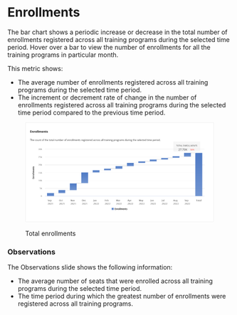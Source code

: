 # Enrollments

The bar chart shows a periodic increase or decrease in the total number of enrollments registered across all training programs during the selected time period. Hover over a bar to view the number of enrollments for all the training programs in particular month.

This metric shows:

* The average number of enrollments registered across all training programs during the selected time period.
* The increment or decrement rate of change in the number of enrollments registered across all training programs during the selected time period compared to the previous time period.

<figure><img src="../../../../.gitbook/assets/Enrollments.png" alt="number of enrollments in the specified time"><figcaption><p>Total enrollments </p></figcaption></figure>

### Observations

The Observations slide shows the following information:

* The average number of seats that were enrolled across all training programs during the selected time period.
* The time period during which the greatest number of enrollments were registered across all training programs.

